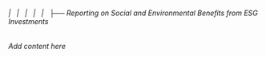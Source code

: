 ###### |   |   |   |   |   ├── Reporting on Social and Environmental Benefits from ESG Investments

*Add content here*